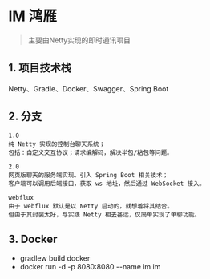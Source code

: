 # IM 鸿雁
> 主要由Netty实现的即时通讯项目


## 1. 项目技术栈
Netty、Gradle、Docker、Swagger、Spring Boot

## 2. 分支
```text
1.0
纯 Netty 实现的控制台聊天系统；
包括：自定义交互协议；请求编解码，解决半包/粘包等问题。

2.0
网页版聊天的服务端实现。引入 Spring Boot 相关技术；
客户端可以调用后端接口，获取 ws 地址，然后通过 WebSocket 接入。

webflux
由于 webflux 默认是以 Netty 启动的，就想着将其结合。
但由于其封装太好，与实践 Netty 相去甚远，仅简单实现了单聊功能。
```

## 3. Docker
- gradlew build docker
- docker run -d -p 8080:8080 --name im im
